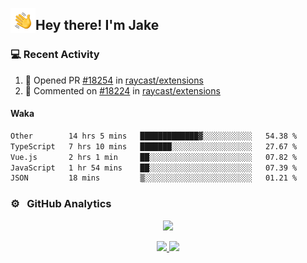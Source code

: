 <img alt="Night Coding" src="./assets/Hand%20Wave.gif" width='40' align="left"/><h2>Hey there! I'm Jake</h2>

### 💻 Recent Activity

<!--RECENT_ACTIVITY:start-->
1. 💪 Opened PR [#18254](https://github.com/raycast/extensions/pull/18254) in [raycast/extensions](https://github.com/raycast/extensions)<br>
2. 💬 Commented on [#18224](https://github.com/raycast/extensions/issues/18224#issuecomment-2764770511) in [raycast/extensions](https://github.com/raycast/extensions)<br>
<!--RECENT_ACTIVITY:end-->

#### Waka

<!--START_SECTION:waka-->

```txt
Other        14 hrs 5 mins   █████████████▓░░░░░░░░░░░   54.38 %
TypeScript   7 hrs 10 mins   ███████░░░░░░░░░░░░░░░░░░   27.67 %
Vue.js       2 hrs 1 min     ██░░░░░░░░░░░░░░░░░░░░░░░   07.82 %
JavaScript   1 hr 54 mins    ██░░░░░░░░░░░░░░░░░░░░░░░   07.39 %
JSON         18 mins         ▒░░░░░░░░░░░░░░░░░░░░░░░░   01.21 %
```

<!--END_SECTION:waka-->

### ⚙️ &nbsp; GitHub Analytics

<p align="center">
  <img src="http://github-profile-summary-cards.vercel.app/api/cards/profile-details?username=JakeLaoyu&theme=2077" />
</p>


<p align="center">
<a href="https://github.com/JakeLaoyu">
  <img height="180em" src="https://github-readme-stats-eight-theta.vercel.app/api?username=jakelaoyu&show_icons=true&theme=algolia&include_all_commits=true&count_private=true"/>
  <img height="180em" src="https://github-readme-stats-eight-theta.vercel.app/api/top-langs/?username=jakelaoyu&layout=compact&langs_count=8&theme=algolia&hide=html&count_private=true"/>
</a>
</p>

<!-- ### 🤝🏻 &nbsp; Connect with Me

<p align="center">
<a href="https://i.jakeyu.top"><img src="https://img.shields.io/badge/-i.jakeyu.top-3423A6?style=flat&logo=Google-Chrome&logoColor=white"/></a>
<a href="mailto:jake.laoyu@gmail.com"><img src="https://img.shields.io/badge/-jake.laoyu@gmail.com-D14836?style=flat&logo=Gmail&logoColor=white"/></a>
</p> -->
